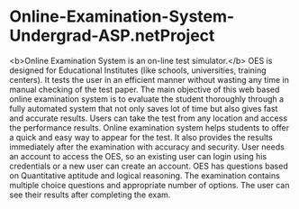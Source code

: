 # Online-Examination-System-Undergrad-ASP.netProject
&lt;b>Online Examination System is an on-line test simulator.&lt;/b> OES is designed for Educational Institutes (like schools, universities, training centers). It tests the user in an efficient manner without wasting any time in manual checking of the test paper. The main objective of this web based online examination system is to evaluate the student thoroughly through a fully automated system that not only saves lot of time but also gives fast and accurate results. Users can take the test from any location and access the performance results.  Online examination system helps students to offer a quick and easy way to appear for the test. It also provides the results immediately after the examination with accuracy and security. User needs an account to access the OES, so an existing user can login using his credentials or a new user can create an account. OES has questions based on Quantitative aptitude and logical reasoning. The examination contains multiple choice questions and appropriate number of options. The user can see their results after completing the exam.
